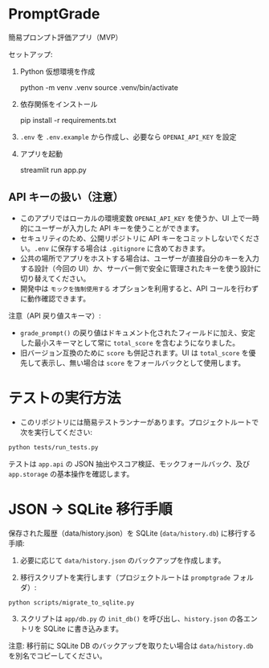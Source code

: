 # PromptGrade

簡易プロンプト評価アプリ（MVP）

セットアップ:

1. Python 仮想環境を作成

   python -m venv .venv
   source .venv/bin/activate

2. 依存関係をインストール

   pip install -r requirements.txt

3. `.env` を `.env.example` から作成し、必要なら `OPENAI_API_KEY` を設定

4. アプリを起動

   streamlit run app.py

## API キーの扱い（注意）

- このアプリではローカルの環境変数 `OPENAI_API_KEY` を使うか、UI 上で一時的にユーザーが入力した API キーを使うことができます。
- セキュリティのため、公開リポジトリに API キーをコミットしないでください。`.env` に保存する場合は `.gitignore` に含めておきます。
- 公共の場所でアプリをホストする場合は、ユーザーが直接自分のキーを入力する設計（今回の UI）か、サーバー側で安全に管理されたキーを使う設計に切り替えてください。
- 開発中は `モックを強制使用する` オプションを利用すると、API コールを行わずに動作確認できます。

注意（API 戻り値スキーマ）:

- `grade_prompt()` の戻り値はドキュメント化されたフィールドに加え、安定した最小スキーマとして常に `total_score` を含むようになりました。
- 旧バージョン互換のために `score` も併記されます。UI は `total_score` を優先して表示し、無い場合は `score` をフォールバックとして使用します。

# テストの実行方法

- このリポジトリには簡易テストランナーがあります。プロジェクトルートで次を実行してください:

```bash
python tests/run_tests.py
```

テストは `app.api` の JSON 抽出やスコア検証、モックフォールバック、及び `app.storage` の基本操作を確認します。

# JSON -> SQLite 移行手順

保存された履歴（data/history.json）を SQLite (`data/history.db`) に移行する手順:

1. 必要に応じて `data/history.json` のバックアップを作成します。

2. 移行スクリプトを実行します（プロジェクトルートは `promptgrade` フォルダ）:

```bash
python scripts/migrate_to_sqlite.py
```

3. スクリプトは `app/db.py` の `init_db()` を呼び出し、`history.json` の各エントリを SQLite に書き込みます。

注意: 移行前に SQLite DB のバックアップを取りたい場合は `data/history.db` を別名でコピーしてください。
